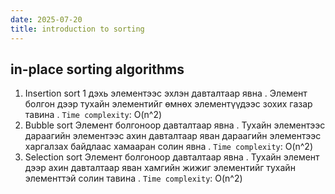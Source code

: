 ```yaml
---
date: 2025-07-20
title: introduction to sorting
---
```


## in-place sorting algorithms

1. Insertion sort
   1 дэхь элементээс эхлэн давталтаар явна . Элемент болгон дээр тухайн элементийг өмнөх элементүүдээс зохих газар тавина .
   `Time complexity`: O(n^2)
2. Bubble sort
   Элемент болгоноор давталтаар явна . Тухайн элементээс дараагийн элементээс ахин давталтаар яван дараагийн элементээс харгалзах байдлаас хамааран солин явна .
   `Time complexity`: O(n^2)
3. Selection sort
   Элемент болгоноор давталтаар явна . Тухайн элемент дээр ахин давталтаар яван хамгийн жижиг элементийг тухайн элементтэй солин тавина .
   `Time complexity`: O(n^2)

